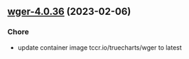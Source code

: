 

## [wger-4.0.36](https://github.com/truecharts/charts/compare/wger-4.0.35...wger-4.0.36) (2023-02-06)

### Chore

- update container image tccr.io/truecharts/wger to latest
  
  